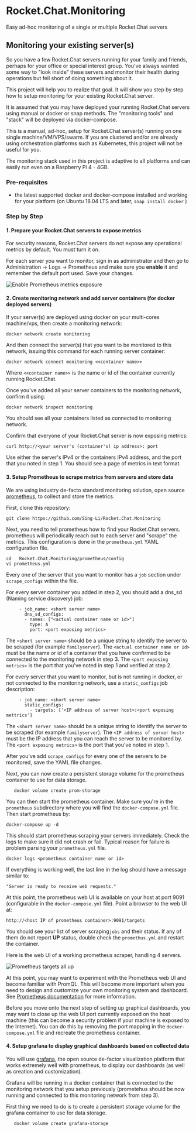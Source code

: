 # Rocket.Chat.Monitoring
Easy ad-hoc monitoring of a single or multiple Rocket.Chat servers

## Monitoring your existing server(s)

So you have a few Rocket.Chat servers running for your family and friends, perhaps for your office or special interest group.
You've always wanted some way to "look inside" these servers and monitor their health during operations but fell short of doing something about it.

This project will help you to realize that goal.   It will show you step by step how to setup monitoring for your existing Rocket.Chat server.  

It is assumed that you may have deployed your running Rocket.Chat servers using manual or docker or snap methods.   The "monitoring tools" and "stack" will be deployed via docker-compose.

This is a manual, ad-hoc, setup for Rocket.Chat server(s) running on one single machine/VM/VPS/swarm.  If you are clustered and/or are already using orchestration platforms such as Kubernetes, this project will not be useful for you. 

The monitoring stack used in this project is adaptive to all platforms and can easily run even on a Raspberry Pi 4 - 4GB.

###  Pre-requisites

*  the latest supported docker and docker-compose installed and working for your platform (on Ubuntu 18.04 LTS and later, `snap install docker` )

### Step by Step

#### 1.  Prepare your Rocket.Chat servers to expose metrics

For security reasons, Rocket.Chat servers do not expose any operational metrics by default.  You must turn it on. 

For each server you want to monitor, sign in as administrator and then go to Administration -> Logs -> Prometheus and make sure you **enable** it and remember the default port used.  Save your changes.

![Enable Prometheus metrics exposure](images/turnonprom.png)

#### 2.   Create monitoring network and add server containers (for docker deployed servers)

If your server(s) are deployed using docker on your multi-cores machine/vps, then create a monitoring network:

```
docker network create monitoring
```

And then connect the server(s) that you want to be monitored to this network, issuing this command for each running server container:

```
docker network connect monitoring <<container name>>
```

Where ``<<container name>>`` is the name or id of the container currently running Rocket.Chat.

Once you've added all your server containers to the monitoring network, confirm it using:

```
docker network inspect monitoring
```

You should see all your containers listed as connected to monitoring network.  

Confirm that everyone of your Rocket.Chat server is now exposing metrics:


```
curl http://<your server's (container's) ip address>: port
```

Use either the server's IPv4 or the containers IPv4 address, and the port that you noted in step 1.   You should see a page of metrics in text format.   

#### 3.   Setup Prometheus to scrape metrics from servers and store data

We are using industry de-facto standard monitoring solution, open source [prometheus](https://prometheus.io/), to collect and store the metrics.  

First, clone this repository:

```
git clone https://github.com/Sing-Li/Rocket.Chat.Monitoring
```

Next, you need to tell prometheus how to find your Rocket.Chat servers.  prometheus will periodically reach out to each server and "scrape" the metrics.   This configuration is done in the `prometheus.yml`  YAML configuration file.


```
cd   Rocket.Chat.Monitoring/prometheus/config
vi prometheus.yml
```

Every one of the server that you want to monitor has a `job` section under `scrape_configs` within the file.

For every server container you added in step 2, you should add a dns_sd (Naming service discovery) job:

```
     - job_name: <short server name>
       dns_sd_configs:
       - names: ["<actual container name or id>"]
         type: A
         port: <port exposing metrics>
```

The `<short server name>` should be a unique string to identify the server to be scraped (for example `familyserver`).   The `<actual container name or id>`  must be the name or id of a container that you have confirmed to be connected to the monitoring network in step 3.    The `<port exposing metrics>` is the port that you've noted in step 1 and verified at step 2.


For every server that you want to monitor, but is not running in docker, or not connected to the monitoring network, use a `static_configs` job description:

```
     - job_name: <short server name>
       static_configs:
         - targets: ['<IP address of server host>:<port exposing mettrics']
```

The `<short server name>` should be a unique string to identify the server to be scraped (for example `familyserver`).   The `<IP address of server host>`  must be the IP address that you can reach the server to be monitored by.  The `<port exposing metrics>` is the port that you've noted in step 1.

After you've add `scrape_configs` for every one of the servers to be monitored, save the YAML file changes. 

Next, you can now create a persistent storage volume for the prometheus container to use for data storage.

```
   docker volume create prom-storage
```


You can then start the prometheus container.   Make sure you're in the `prometheus` subdirectory where you will find the `docker-compose.yml` file.   Then start prometheus by:

```
docker-compose up -d
```

This should start prometheus scraping your servers immediately.   Check the logs to make sure it did not crash or fail.  Typical reason for failure is problem parsing your `prometheus.yml` file.


```
docker logs <prometheus container name or id>
```

 If everything is working well, the last line in the log should have a message similar to:
 
 ```
"Server is ready to receive web requests."

```

At this point, the prometheus web UI is available on your host at port 9091 (configurable in the `docker-compose.yml` file).  Point a browser to the web UI at:

```
http://<host IP of prometheus container>:9091/targets
```

You should see your list of server scraping`jobs` and their status.  If any of them do not report **UP** status, double check the `promethus.yml` and restart the container.

Here is the web UI of a working prometheus scraper, handling 4 servers.


![Prometheus targets all up](images/promtargets.png)

At this point, you may want to experiment with the Prometheus web UI and become familiar with PromQL.   This will become more important when you need to design and customize your own monitoring system and dashboard.  See [Prometheus documentation](https://prometheus.io/docs/introduction/overview/) for more information.

Before you move onto the next step of setting up graphical dashboards, you may want to close up the web UI port currently exposed on the host machine (this can become a security problem if your machine is exposed to the Internet).   You can do this by removing the port mapping in the `docker-compose.yml` file and recreate the prometheus container.

#### 4.   Setup grafana to display graphical dashboards based on collected data

You will use [grafana](https://grafana.com/), the open source de-factor visualization platform that works extremely well with prometheus, to display our dashboards (as well as creation and customization).   

Grafana will be running in a docker container that is connected to the monitoring network that you setup previously  (prometehus should be now running and connected to this monitoring network from step 3).

First thing we need to do is to create a persistent storage volume for the grafana container to use for data storage.

```
   docker volume create grafana-storage
```

